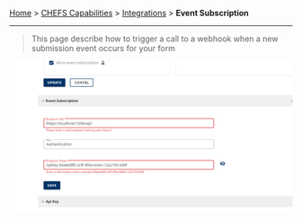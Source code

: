 [Home](.) > [CHEFS Capabilities](CHEFS-Capabilities) > [Integrations](Integrations) > **Event Subscription** 
***  

> This page describe how to trigger a call to a webhook when a new submission event occurs for your form  

![event-subscription](images/event-sub.png)